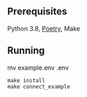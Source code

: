 ## Prerequisites

Python 3.8, [Poetry](https://python-poetry.org/), Make

## Running

mv example.env .env

```
make install
make connect_example
```
